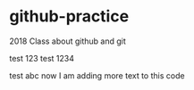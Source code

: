 # github-practice
2018 Class about github and git

test 123
test 1234


test abc
now I am adding more text to this code